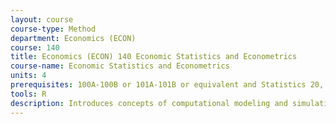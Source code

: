 ```yaml
---
layout: course 
course-type: Method
department: Economics (ECON)
course: 140
title: Economics (ECON) 140 Economic Statistics and Econometrics
course-name: Economic Statistics and Econometrics
units: 4
prerequisites: 100A-100B or 101A-101B or equivalent and Statistics 20, 21, 25, or 131A or equivalent
tools: R
description: Introduces concepts of computational modeling and simulation, using multidisciplinary projects drawn from biology, chemistry, applied mathematics, and physics, and all areas of engineering. Models progress sequentially through problem statement, mathematical model, approximations and analytic solution, discrete model, object-oriented model, implementation and simulation, visualization, comparison to analysis, experiment and observation. Includes a broad survey of simulation techniques.
---
```

